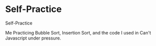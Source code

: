 # Self-Practice
Self-Practice

Me Practicing Bubble Sort, Insertion Sort, and the code I used in Can't Javascript under pressure.
